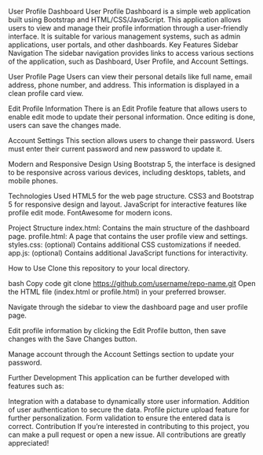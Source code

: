 User Profile Dashboard
User Profile Dashboard is a simple web application built using Bootstrap and HTML/CSS/JavaScript. This application allows users to view and manage their profile information through a user-friendly interface. It is suitable for various management systems, such as admin applications, user portals, and other dashboards.
Key Features
Sidebar Navigation
The sidebar navigation provides links to access various sections of the application, such as Dashboard, User Profile, and Account Settings.

User Profile Page
Users can view their personal details like full name, email address, phone number, and address. This information is displayed in a clean profile card view.

Edit Profile Information
There is an Edit Profile feature that allows users to enable edit mode to update their personal information. Once editing is done, users can save the changes made.

Account Settings
This section allows users to change their password. Users must enter their current password and new password to update it.

Modern and Responsive Design
Using Bootstrap 5, the interface is designed to be responsive across various devices, including desktops, tablets, and mobile phones.

Technologies Used
HTML5 for the web page structure.
CSS3 and Bootstrap 5 for responsive design and layout.
JavaScript for interactive features like profile edit mode.
FontAwesome for modern icons.

Project Structure
index.html: Contains the main structure of the dashboard page.
profile.html: A page that contains the user profile view and settings.
styles.css: (optional) Contains additional CSS customizations if needed.
app.js: (optional) Contains additional JavaScript functions for interactivity.

How to Use
Clone this repository to your local directory.

bash
Copy code
git clone https://github.com/username/repo-name.git
Open the HTML file (index.html or profile.html) in your preferred browser.

Navigate through the sidebar to view the dashboard page and user profile page.

Edit profile information by clicking the Edit Profile button, then save changes with the Save Changes button.

Manage account through the Account Settings section to update your password.

Further Development
This application can be further developed with features such as:

Integration with a database to dynamically store user information.
Addition of user authentication to secure the data.
Profile picture upload feature for further personalization.
Form validation to ensure the entered data is correct.
Contribution
If you’re interested in contributing to this project, you can make a pull request or open a new issue. All contributions are greatly appreciated!



